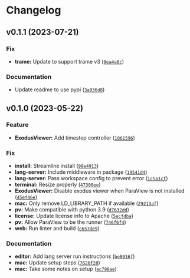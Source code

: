 # Changelog

<!--next-version-placeholder-->

## v0.1.1 (2023-07-21)

### Fix

* **trame:** Update to support trame v3 ([`0ea4a0c`](https://github.com/Kitware/peacock/commit/0ea4a0c44bd8629c6d98fb3ccb2d113aafb36de8))

### Documentation

* Update readme to use pypi ([`3a936d8`](https://github.com/Kitware/peacock/commit/3a936d8d4d7a0fc40c812f6c9eca29303bbce319))

## v0.1.0 (2023-05-22)
### Feature
* **ExodusViewer:** Add timestep controller ([`1061596`](https://github.com/Kitware/peacock/commit/106159683ab8515b008b50289ad138926ae031cb))

### Fix
* **install:** Streamline install ([`98e4913`](https://github.com/Kitware/peacock/commit/98e491314fe07601e168e10231fcc1c2330a756d))
* **lang-server:** Include middleware in package ([`19541d4`](https://github.com/Kitware/peacock/commit/19541d4b3333e993b72febcac52cdf2d07726e7e))
* **lang-server:** Pass workspace config to prevent error ([`1c5a1cf`](https://github.com/Kitware/peacock/commit/1c5a1cf5dd1f811837d8bb4c3514b47f619d5834))
* **terminal:** Resize properly ([`47300ee`](https://github.com/Kitware/peacock/commit/47300ee3b1f7f99eaa2041d6dc1351e81bdd9490))
* **ExodusViewer:** Disable exodus viewer when ParaView is not installed ([`45ef46e`](https://github.com/Kitware/peacock/commit/45ef46e0cc1b0b404894988de0c6e0a204d7e66d))
* **mac:** Only remove LD_LIBRARY_PATH if available ([`29213af`](https://github.com/Kitware/peacock/commit/29213af891ff1c3bb88afb9f6ffb07af276988c1))
* **pv:** Make compatible with python 3.9 ([`d7632dd`](https://github.com/Kitware/peacock/commit/d7632ddcf80c67b91be4382d372157af57710e4c))
* **license:** Update license info to Apache ([`5ecfdba`](https://github.com/Kitware/peacock/commit/5ecfdba57f41fc380224bc9eff1b4782b46ec7b1))
* **pv:** Allow ParaView to be the runner ([`746f6f4`](https://github.com/Kitware/peacock/commit/746f6f46896fa35a4ce18097dfef0fb2f88e59b3))
* **web:** Run linter and build ([`c657de9`](https://github.com/Kitware/peacock/commit/c657de9bed838d8dc0ac81a10801f3257f90dcb2))

### Documentation
* **editor:** Add lang server run instructions ([`be8016f`](https://github.com/Kitware/peacock/commit/be8016f61930dc001fd52d1f3f32e8ea6ab29c78))
* **mac:** Update setup steps ([`7626f20`](https://github.com/Kitware/peacock/commit/7626f2051054bfb735de7c7200dc303e6b37d2d8))
* **mac:** Take some notes on setup ([`ac798ae`](https://github.com/Kitware/peacock/commit/ac798ae4c744178b3cd85cf9543652994d002b0f))
